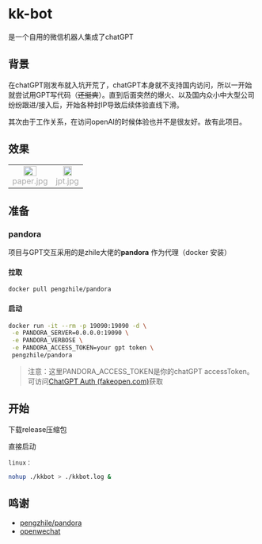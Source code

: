 # kk-bot

是一个自用的微信机器人集成了chatGPT

## 背景

在chatGPT刚发布就入坑开荒了，chatGPT本身就不支持国内访问，所以一开始就尝试用GPT写代码（~~还挺爽~~）。直到后面突然的爆火、以及国内众小中大型公司纷纷跟进/接入后，开始各种封IP导致后续体验直线下滑。

其次由于工作关系，在访问openAI的时候体验也并不是很友好。故有此项目。



## 效果

<table rules="none" align="center">
	<tr>
		<td>
			<center>
				<img src="" width="60%" />
				<br/>
				<font color="AAAAAA">paper.jpg</font>
			</center>
		</td>
		<td>
			<center>
				<img src="" width="60%" />
				<br/>
				<font color="AAAAAA">jpt.jpg</font>
			</center>
		</td>
	</tr>
</table>



## 准备

### pandora

项目与GPT交互采用的是zhile大佬的**pandora** 作为代理（docker 安装）

#### 拉取

```bash
docker pull pengzhile/pandora
```

#### 启动

```bash
docker run -it --rm -p 19090:19090 -d \
 -e PANDORA_SERVER=0.0.0.0:19090 \
 -e PANDORA_VERBOSE \
 -e PANDORA_ACCESS_TOKEN=your gpt token \
 pengzhile/pandora 
```

> 注意：这里PANDORA_ACCESS_TOKEN是你的chatGPT accessToken。 可访问[ChatGPT Auth (fakeopen.com)](https://ai.fakeopen.com/auth)获取

## 开始

下载release压缩包

直接启动



`linux：`

```bash
nohup ./kkbot > ./kkbot.log & 
```



## 鸣谢

- [pengzhile/pandora](https://github.com/pengzhile/pandora)
- [openwechat](https://github.com/eatmoreapple/openwechat)
